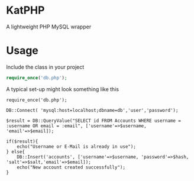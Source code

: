 KatPHP
=====

A lightweight PHP MySQL wrapper 


Usage
=====

Include the class in your project

```php
require_once('db.php');
```

A typical set-up might look something like this

```
require_once('db.php');

DB::Connect( 'mysql:host=localhost;dbname=db','user','password');
 
$result = DB::QueryValue("SELECT id FROM Accounts WHERE username = :username OR email = :email", ['username'=>$username, 'email'=>$email]);
 
if($result){
    echo("Username or E-Mail is already in use");
} else{
    DB::Insert('accounts', ['username'=>$username, 'password'=>$hash, 'salt'=>$salt,'email'=>$email]);
    echo("New account created successfully");
}
